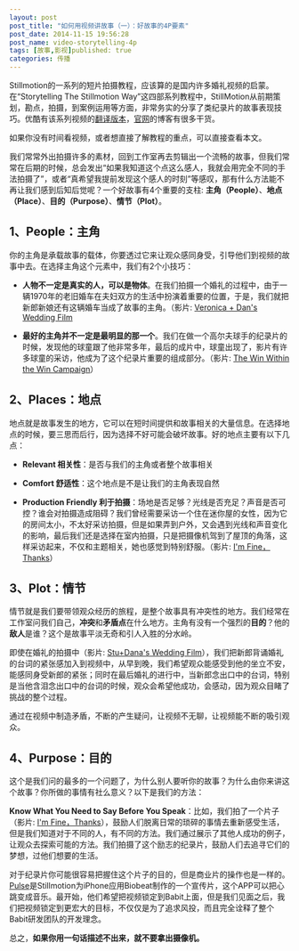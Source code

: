 ```yaml
---
layout: post
post_title: "如何用视频讲故事（一）：好故事的4P要素"
post_date: 2014-11-15 19:56:28
post_name: video-storytelling-4p
tags: [故事,影视]published: true
categories: 传播
---
```


Stillmotion的一系列的短片拍摄教程，应该算的是国内许多婚礼视频的启蒙。在“Storytelling The Stillmotion Way”这四部系列教程中，StillMotion从前期策划，勘点，拍摄，到案例运用等方面，非常务实的分享了类纪录片的故事表现技巧。优酷有该系列视频的[翻译版本](http://v.youku.com/v_show/id_XNTU0NDg1ODky.html)，[官网](http://www.stillmotion.ca/#what-makes-a-good-story)的博客有很多干货。

如果你没有时间看视频，或者想直接了解教程的重点，可以直接查看本文。

我们常常外出拍摄许多的素材，回到工作室再去剪辑出一个流畅的故事，但我们常常在后期的时候，总会发出“如果我知道这个点这么感人，我就会用完全不同的手法拍摄了”，或者“真希望我提前发现这个感人的时刻”等感叹，那有什么方法能不再让我们感到后知后觉呢？一个好故事有4个重要的支柱: **主角（People）**、**地点（Place）**、**目的（Purpose）**、**情节（Plot）**。

## **1、People：主角**

你的主角是承载故事的载体，你要透过它来让观众感同身受，引导他们到视频的故事中去。在选择主角这个元素中，我们有2个小技巧：

*   **人物不一定是真实的人，可以是物体**。在我们拍摄一个婚礼的过程中，由于一辆1970年的老旧婚车在夫妇双方的生活中扮演着重要的位置，于是，我们就把新郎新娘还有这辆婚车当成了故事的主角。（影片: [Veronica](https://vimeo.com/16278043)[ + Dan's Wedding Film](https://vimeo.com/16278043)

*   **最好的主角并不一定是最明显的那一个**。我们在做一个高尔夫球手的纪录片的时候，发现他的球童跟了他非常多年，最后的成片中，球童出现了，影片有许多球童的采访，他成为了这个纪录片重要的组成部分。（影片: [The Win Within the Win Campaign](https://vimeo.com/26868729)）

## **2、Places：地点**

地点就是故事发生的地方，它可以在短时间提供和故事相关的大量信息。在选择地点的时候，要三思而后行，因为选择不好可能会破坏故事。好的地点主要有以下几点：

*   **Relevant 相关性**：是否与我们的主角或者整个故事相关

*   **Comfort 舒适性**：这个地点是不是让我们的主角表现自然

*   **Production Friendly 利于拍摄**：场地是否足够？光线是否充足？声音是否可控？谁会对拍摄造成阻碍？我们曾经需要采访一个住在迷你屋的女性，因为它的房间太小，不太好采访拍摄，但是如果弄到户外，又会遇到光线和声音变化的影响，最后我们还是选择在室内拍摄，只是把摄像机驾到了屋顶的角落，这样采访起来，不仅和主题相关，她也感觉到特别舒服。（影片: [I'm Fine，Thanks](http://www.imfinethanksmovie.com/)）

## **3、Plot：情节**

情节就是我们要带领观众经历的旅程，是整个故事具有冲突性的地方。我们经常在工作室问我们自己，**冲突**和**矛盾点**在什么地方。主角有没有一个强烈的**目的**？他的**敌人**是谁？这个是故事平淡无奇和引人入胜的分水岭。

即使在婚礼的拍摄中（影片: [Stu+Dana's Wedding Film](https://vimeo.com/58580161)），我们把新郎背诵婚礼的台词的紧张感加入到视频中，从早到晚，我们希望观众能感受到他的坐立不安，能感同身受新郎的紧张；同时在最后婚礼的进行中，当新郎念出口中的台词，特别是当他含泪念出口中的台词的时候，观众会希望他成功，会感动，因为观众目睹了挑战的整个过程。 

通过在视频中制造矛盾，不断的产生疑问，让视频不无聊，让视频能不断的吸引观众。

## **4、Purpose：目的**

这个是我们问的最多的一个问题了，为什么别人要听你的故事？为什么由你来讲这个故事？你所做的事情有社么意义？以下是我们的方法：

**Know What You Need to Say Before You Speak**：比如，我们拍了一个片子（影片: [I'm Fine，Thanks](http://www.imfinethanksmovie.com/)），鼓励人们脱离日常的琐碎的事情去重新感受生活，但是我们知道对于不同的人，有不同的方法。我们通过展示了其他人成功的例子，让观众去探索可能的方法。我们拍摄了这个励志的纪录片，鼓励人们去追寻它们的梦想，过他们想要的生活。

对于纪录片你可能很容易把握住这个片子的目的，但是商业片的操作也是一样的。 [Pulse](https://vimeo.com/55772166)是Stillmotion为iPhone应用Biobeat制作的一个宣传片，这个APP可以把心跳变成音乐。最开始，他们希望把视频锁定到Babit上面，但是我们见面之后，我们把视频锁定到更宏大的目标，不仅仅是为了追求风投，而且完全诠释了整个Babit研发团队的开发理念。

总之，**如果你用一句话描述不出来，就不要拿出摄像机。**